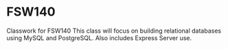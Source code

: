 # FSW140
Classwork for FSW140
This class will focus on building relational databases using MySQL and PostgreSQL. Also includes Express Server use.
